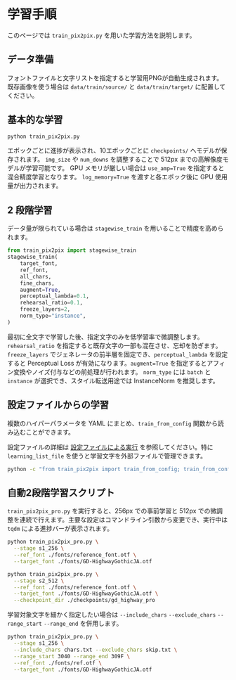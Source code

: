 # 学習手順

このページでは `train_pix2pix.py` を用いた学習方法を説明します。

## データ準備

フォントファイルと文字リストを指定すると学習用PNGが自動生成されます。既存画像を使う場合は `data/train/source/` と `data/train/target/` に配置してください。

## 基本的な学習

```bash
python train_pix2pix.py
```
エポックごとに進捗が表示され、10エポックごとに `checkpoints/` へモデルが保存されます。
`img_size` や `num_downs` を調整することで 512px までの高解像度モデルが学習可能です。
GPU メモリが厳しい場合は `use_amp=True` を指定すると混合精度学習となります。
`log_memory=True` を渡すと各エポック後に GPU 使用量が出力されます。

## 2 段階学習

データ量が限られている場合は `stagewise_train` を用いることで精度を高められます。

```python
from train_pix2pix import stagewise_train
stagewise_train(
    target_font,
    ref_font,
    all_chars,
    fine_chars,
    augment=True,
    perceptual_lambda=0.1,
    rehearsal_ratio=0.1,
    freeze_layers=2,
    norm_type="instance",
)
```

最初に全文字で学習した後、指定文字のみを低学習率で微調整します。`rehearsal_ratio` を指定すると既存文字の一部も混在させ、忘却を防ぎます。`freeze_layers` でジェネレータの前半層を固定でき、`perceptual_lambda` を設定すると Perceptual Loss が有効になります。`augment=True` を指定するとアフィン変換やノイズ付与などの前処理が行われます。
`norm_type` には `batch` と `instance` が選択でき、スタイル転送用途では InstanceNorm を推奨します。

## 設定ファイルからの学習

複数のハイパーパラメータを YAML にまとめ、`train_from_config` 関数から読み込むことができます。

設定ファイルの詳細は [設定ファイルによる実行](../configuration.md) を参照してください。特に `learning_list_file` を使うと学習文字を外部ファイルで管理できます。

```bash
python -c "from train_pix2pix import train_from_config; train_from_config('conf.yaml')"
```


## 自動2段階学習スクリプト

`train_pix2pix_pro.py` を実行すると、256px での事前学習と 512px での微調整を連続で行えます。主要な設定はコマンドライン引数から変更でき、実行中は `tqdm` による進捗バーが表示されます。

```bash
python train_pix2pix_pro.py \
  --stage s1_256 \
  --ref_font ./fonts/reference_font.otf \
  --target_font ./fonts/GD-HighwayGothicJA.otf

python train_pix2pix_pro.py \
  --stage s2_512 \
  --ref_font ./fonts/reference_font.otf \
  --target_font ./fonts/GD-HighwayGothicJA.otf \
  --checkpoint_dir ./checkpoints/gd_highway_pro
```

学習対象文字を細かく指定したい場合は ``--include_chars`` ``--exclude_chars``
``--range_start`` ``--range_end`` を併用します。

```bash
python train_pix2pix_pro.py \
  --stage s1_256 \
  --include_chars chars.txt --exclude_chars skip.txt \
  --range_start 3040 --range_end 309F \
  --ref_font ./fonts/ref.otf \
  --target_font ./fonts/GD-HighwayGothicJA.otf
```

